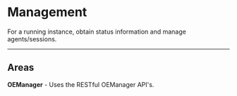 # Management #

For a running instance, obtain status information and manage agents/sessions.

----------

## Areas ##

**OEManager** - Uses the RESTful OEManager API's.